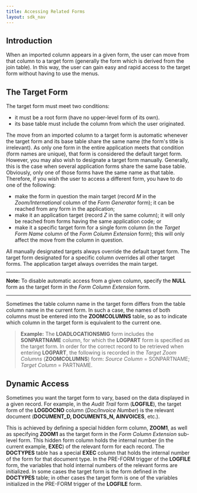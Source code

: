 ```yaml
---
title: Accessing Related Forms
layout: sdk_nav
---
```



## Introduction

When an imported column appears in a given form, the user can move from that column to a target form (generally the form which is derived from the join table). In this way, the user can gain easy and rapid access to the target form without having to use the menus.

## The Target Form 

The target form must meet two conditions:

-   it must be a root form (have no upper-level form of its own).
-   its base table must include the column from which the user
    originated.

The move from an imported column to a target form is automatic whenever
the target form and its base table share the same name (the form's title
is irrelevant). As only one form in the entire application meets that
condition (form names are unique), that form is considered the default
target form. However, you may also wish to designate a target form
manually. Generally, this is the case when several application forms
share the same base table. Obviously, only one of those forms have the
same name as that table. Therefore, if you wish the user to access a
different form, you have to do one of the following:

-   make the form in question the main target (record *M* in the
    *Zoom/International* column of the *Form Generator* form); it can be
    reached from any form in the application;
-   make it an application target (record *Z* in the same column); it
    will only be reached from forms having the same application code; or
-   make it a specific target form for a single form column (in the
    *Target Form Name* column of the *Form Column Extension* form); this
    will only affect the move from the column in question.

All manually designated targets always override the default target form.
The target form designated for a specific column overrides all other
target forms. The application target always overrides the main target.

------------------------------------------------------------------------

**Note:** To disable automatic access from a given column, specify the
**NULL** form as the target form in the *Form Column Extension* form.

------------------------------------------------------------------------

Sometimes the table column name in the target form differs from the
table column name in the current form. In such a case, the names of both
columns must be entered into the **ZOOMCOLUMNS** table, so as to
indicate which column in the target form is equivalent to the current
one.

> **Example:** The **LOADLOCATIONSMIG** form includes the
> **SONPARTNAME** column, for which the **LOGPART** form is specified as
> the target form. In order for the correct record to be retrieved when
> entering **LOGPART**, the following is recorded in the *Target Zoom
> Columns* (**ZOOMCOLUMNS**) form: *Source Column* = SONPARTNAME;
> *Target Column* = PARTNAME.

## Dynamic Access

Sometimes you want the target form to vary, based on the data displayed in a given record. For example, in the *Audit Trail* form (**LOGFILE**), the target form of the **LOGDOCNO** column (*Doc/Invoice Number*) is the relevant document (**DOCUMENT_D, DOCUMENTS_N, AINVOICES**, etc.).

This is achieved by defining a special hidden form column, **ZOOM1**, as well as specifying **ZOOM1** as the target form in the *Form Column
Extension* sub-level form. This hidden form column holds the internal
number (in the current example, **EXEC**) of the relevant form for each record. The **DOCTYPES** table has a special **EXEC** column that holds the internal number of the form for that document type. In the PRE-FORM trigger of the **LOGFILE** form, the variables that hold internal numbers of the relevant forms are initialized. In some cases the target form is the form defined in the **DOCTYPES** table; in other cases the target form is one of the variables initialized in the PRE-FORM trigger of the **LOGFILE** form.
